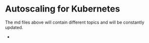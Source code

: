 # Autoscaling for Kubernetes
The md files above will contain different topics and will be constantly updated.

- [VPA]: https://github.com/ugurbzkrt/autoscaler-kubernetes/blob/main/vpa-kubernetes.md "Açıklama Metni"
